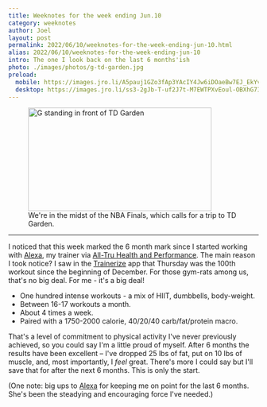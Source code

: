 ```yaml
---
title: Weeknotes for the week ending Jun.10
category: weeknotes
author: Joel
layout: post
permalink: 2022/06/10/weeknotes-for-the-week-ending-jun-10.html
alias: 2022/06/10/weeknotes-for-the-week-ending-jun-10
intro: The one I look back on the last 6 months'ish
photo: ./images/photos/g-td-garden.jpg
preload:
  mobile: https://images.jro.li/A5pauj1GZo3fAp3YAcIY4Jw6iDOaeBw7EJ_EkYvlvig/rs:fill:738:/czM6Ly93d3ctam9l/bG9saXZlaXJhLWNv/bS9pbWFnZXMvcGhv/dG9zL2ctdGQtZ2Fy/ZGVuLmpwZw.jpg
  desktop: https://images.jro.li/ss3-2gJb-T-uf2J7t-M7EWTPXvEoul-OBXhG7I-rUhM/rs:fill:1214:/czM6Ly93d3ctam9l/bG9saXZlaXJhLWNv/bS9pbWFnZXMvcGhv/dG9zL2ctdGQtZ2Fy/ZGVuLmpwZw.jpg
---
```


<figure class="photo-with-caption">
  <picture>
    <source
      srcset="{% imgproxy_url path: "/images/photos/g-td-garden.jpg", resizing_type: 'fill', width: 1344 %}"
      media="(min-width: 413px)" />
    <img
      src="{% imgproxy_url path: "/images/photos/g-td-garden.jpg", resizing_type: 'fill', width: 738 %}"
      alt="G standing in front of TD Garden"
      width="369"
      height="208" />
  </picture>

  <figcaption>
    We're in the midst of the NBA Finals, which calls for a trip to TD Garden.
  </figcaption>
</figure>

***

I noticed that this week marked the 6 month mark since I started working with [Alexa](https://www.instagram.com/alexammay/), my trainer via [All-Tru Health and Performance](https://www.instagram.com/alltru_hp/). The main reason I took notice? I saw in the [Trainerize](https://www.trainerize.com/) app that Thursday was the 100th workout since the beginning of December. For those gym-rats among us, that's no big deal. For me - it's a big deal!

* One hundred intense workouts - a mix of HIIT, dumbbells, body-weight.
* Between 16-17 workouts a month.
* About 4 times a week.
* Paired with a 1750-2000 calorie, 40/20/40 carb/fat/protein macro.

That's a level of commitment to physical activity I've never previously achieved, so you could say I'm a little proud of myself. After 6 months the results have been excellent – I've dropped 25 lbs of fat, put on 10 lbs of muscle, and, most importantly, I *feel* great. There's more I could say but I'll save that for after the next 6 months. This is only the start.

(One note: big ups to [Alexa](https://www.instagram.com/alexammay/) for keeping me on point for the last 6 months. She's been the steadying and encouraging force I've needed.)
